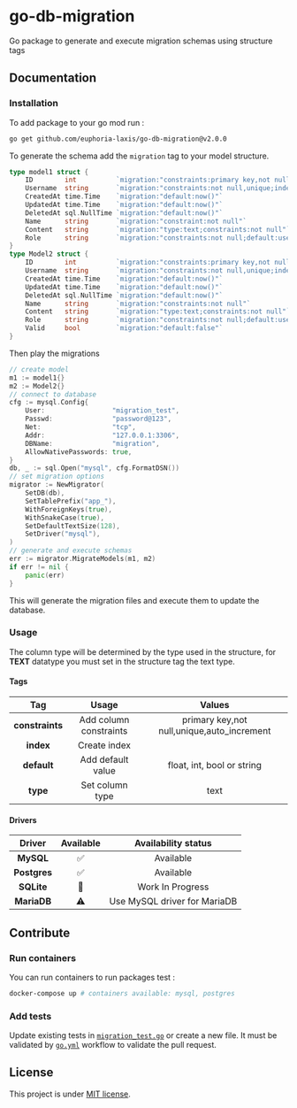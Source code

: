# go-db-migration

Go package to generate and execute migration schemas using structure tags

## Documentation

### Installation

To add package to your go mod run :
````bash
go get github.com/euphoria-laxis/go-db-migration@v2.0.0
````
To generate the schema add the `migration` tag to your model structure.

````go
type model1 struct {
    ID        int          `migration:"constraints:primary key,not null,unique,auto_increment;index"`
    Username  string       `migration:"constraints:not null,unique;index"`
    CreatedAt time.Time    `migration:"default:now()"`
    UpdatedAt time.Time    `migration:"default:now()"`
    DeletedAt sql.NullTime `migration:"default:now()"`
    Name      string       `migration:"constraint:not null"`
    Content   string       `migration:"type:text;constraints:not null"`
    Role      string       `migration:"constraints:not null;default:user"`
}
type Model2 struct {
    ID        int          `migration:"constraints:primary key,not null,unique,auto_increment;index"`
    Username  string       `migration:"constraints:not null,unique;index"`
    CreatedAt time.Time    `migration:"default:now()"`
    UpdatedAt time.Time    `migration:"default:now()"`
    DeletedAt sql.NullTime `migration:"default:now()"`
    Name      string       `migration:"constraints:not null"`
    Content   string       `migration:"type:text;constraints:not null"`
    Role      string       `migration:"constraints:not null;default:user"`
    Valid     bool         `migration:"default:false"`
}
````

Then play the migrations 

````go
// create model
m1 := model1{}
m2 := Model2{}
// connect to database
cfg := mysql.Config{
    User:                 "migration_test",
    Passwd:               "password@123",
    Net:                  "tcp",
    Addr:                 "127.0.0.1:3306",
    DBName:               "migration",
    AllowNativePasswords: true,
}
db, _ := sql.Open("mysql", cfg.FormatDSN())
// set migration options
migrator := NewMigrator(
    SetDB(db),
    SetTablePrefix("app_"),
    WithForeignKeys(true),
    WithSnakeCase(true),
    SetDefaultTextSize(128),
    SetDriver("mysql"),
)
// generate and execute schemas
err := migrator.MigrateModels(m1, m2)
if err != nil {
    panic(err)
}
````

This will generate the migration files and execute them to update the database.

### Usage

The column type will be determined by the type used in the structure, for **TEXT** datatype you
must set in the structure tag the text type. 

#### Tags

|       Tag       |         Usage          |                   Values                   |
|:---------------:|:----------------------:|:------------------------------------------:|
| **constraints** | Add column constraints | primary key,not null,unique,auto_increment |
|    **index**    |      Create index      |                                            |
|   **default**   |   Add default value    |         float, int, bool or string         |
|    **type**     |    Set column type     |                    text                    |

#### Drivers

|    Driver    |     Available      |     Availability status      |
|:------------:|:------------------:|:----------------------------:|
|  **MySQL**   | :white_check_mark: |          Available           |
| **Postgres** | :white_check_mark: |          Available           |
|  **SQLite**  |   :construction:   |       Work In Progress       |
| **MariaDB**  |     :warning:      | Use MySQL driver for MariaDB |

## Contribute

### Run containers

You can run containers to run packages test :
````bash
docker-compose up # containers available: mysql, postgres
````

### Add tests

Update existing tests in [`migration_test.go`](./v2/migration/migration_test.go) or create a new
file. It must be validated by [`go.yml`](./.github/workflows/go.yml) workflow to validate the pull
request.

## License

This project is under [MIT license](./LICENSE).
